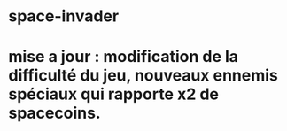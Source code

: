 # space-invader
# mise a jour : modification de la difficulté du jeu, nouveaux ennemis spéciaux qui rapporte x2 de spacecoins.
